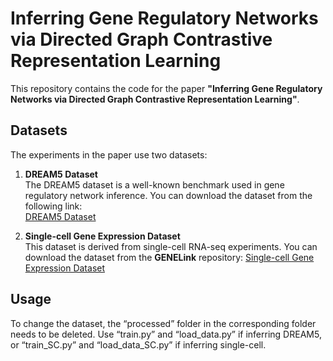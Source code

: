 # Inferring Gene Regulatory Networks via Directed Graph Contrastive Representation Learning

This repository contains the code for the paper **"Inferring Gene Regulatory Networks via Directed Graph Contrastive Representation Learning"**. 

## Datasets

The experiments in the paper use two datasets:

1. **DREAM5 Dataset**  
   The DREAM5 dataset is a well-known benchmark used in gene regulatory network inference. You can download the dataset from the following link:  
   [DREAM5 Dataset](https://www.synapse.org/Synapse:syn2787209/wiki/70349)

2. **Single-cell Gene Expression Dataset**  
   This dataset is derived from single-cell RNA-seq experiments. You can download the dataset from the **GENELink** repository:
   [Single-cell Gene Expression Dataset](https://github.com/zpliulab/GENELink)

## Usage

To change the dataset, the “processed” folder in the corresponding folder needs to be deleted. Use “train.py” and “load_data.py” if inferring DREAM5, or “train_SC.py” and “load_data_SC.py” if inferring single-cell.
